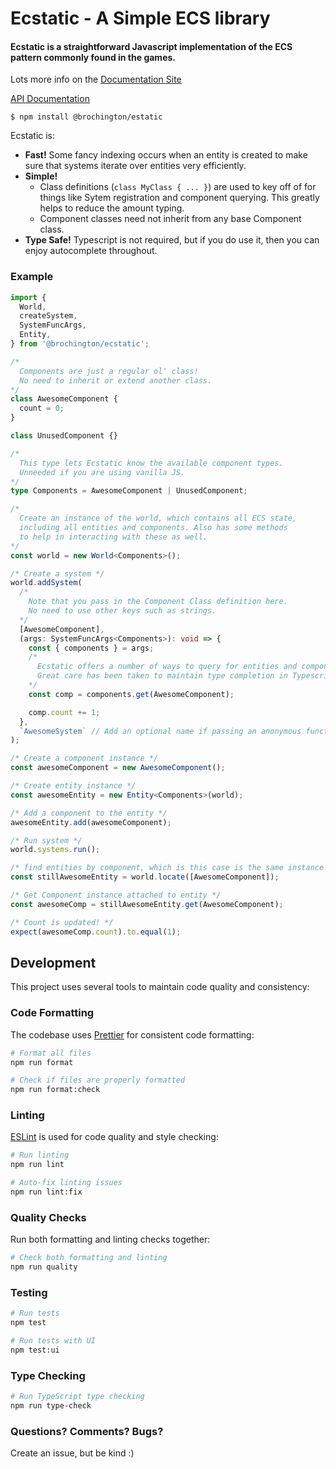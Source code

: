 # Ecstatic - A Simple ECS library

#### Ecstatic is a straightforward Javascript implementation of the ECS pattern commonly found in the games.

Lots more info on the [Documentation Site](https://brochington.github.io/ecstatic-doc-site/docs/getting_started/what-is-ecs/)

[API Documentation](https://brochington.github.io/ecstatic/)

```
$ npm install @brochington/estatic
```

Ecstatic is:

- **Fast!** Some fancy indexing occurs when an entity is created to make sure that systems iterate over entities very efficiently.
- **Simple!**
  - Class definitions (`class MyClass { ... }`) are used to key off of for things like Sytem registration and component querying. This greatly helps to reduce the amount typing.
  - Component classes need not inherit from any base Component class.
- **Type Safe!** Typescript is not required, but if you do use it, then you can enjoy autocomplete throughout.

### Example

```typescript
import {
  World,
  createSystem,
  SystemFuncArgs,
  Entity,
} from '@brochington/ecstatic';

/*
  Components are just a regular ol' class!
  No need to inherit or extend another class. 
*/
class AwesomeComponent {
  count = 0;
}

class UnusedComponent {}

/*
  This type lets Ecstatic know the available component types.
  Unneeded if you are using vanilla JS.
*/
type Components = AwesomeComponent | UnusedComponent;

/*
  Create an instance of the world, which contains all ECS state, 
  including all entities and components. Also has some methods
  to help in interacting with these as well.
*/
const world = new World<Components>();

/* Create a system */
world.addSystem(
  /* 
    Note that you pass in the Component Class definition here.
    No need to use other keys such as strings.
  */
  [AwesomeComponent],
  (args: SystemFuncArgs<Components>): void => {
    const { components } = args;
    /*
      Ecstatic offers a number of ways to query for entities and components.
      Great care has been taken to maintain type completion in Typescript.
    */
    const comp = components.get(AwesomeComponent);

    comp.count += 1;
  },
  `AwesomeSystem` // Add an optional name if passing an anonymous function.
);

/* Create a component instance */
const awesomeComponent = new AwesomeComponent();

/* Create entity instance */
const awesomeEntity = new Entity<Components>(world);

/* Add a component to the entity */
awesomeEntity.add(awesomeComponent);

/* Run system */
world.systems.run();

/* find entities by component, which is this case is the same instance as awesomeEntity above. */
const stillAwesomeEntity = world.locate([AwesomeComponent]);

/* Get Component instance attached to entity */
const awesomeComp = stillAwesomeEntity.get(AwesomeComponent);

/* Count is updated! */
expect(awesomeComp.count).to.equal(1);
```

## Development

This project uses several tools to maintain code quality and consistency:

### Code Formatting

The codebase uses [Prettier](https://prettier.io/) for consistent code formatting:

```bash
# Format all files
npm run format

# Check if files are properly formatted
npm run format:check
```

### Linting

[ESLint](https://eslint.org/) is used for code quality and style checking:

```bash
# Run linting
npm run lint

# Auto-fix linting issues
npm run lint:fix
```

### Quality Checks

Run both formatting and linting checks together:

```bash
# Check both formatting and linting
npm run quality
```

### Testing

```bash
# Run tests
npm test

# Run tests with UI
npm test:ui
```

### Type Checking

```bash
# Run TypeScript type checking
npm run type-check
```

### Questions? Comments? Bugs?

Create an issue, but be kind :)
